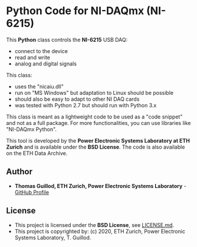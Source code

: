 # Python Code for NI-DAQmx (NI-6215)

This **Python** class controls the **NI-6215** USB DAQ:
* connect to the device
* read and write
* analog and digital signals

This class:
* uses the "nicaiu.dll"
* run on "MS Windows" but adaptation to Linux should be possible
* should also be easy to adapt to other NI DAQ cards
* was tested with Python 2.7 but should run with Python 3.x

This class is meant as a lightweight code to be used as a "code snippet" and not as a full package.
For more functionalities, you can use libraries like "NI-DAQmx Python".

This tool is developed by the **Power Electronic Systems Laboratory at ETH Zurich** and is available under the **BSD License**. The code is also available on the ETH Data Archive.

## Author

* **Thomas Guillod, ETH Zurich, Power Electronic Systems Laboratory** - [GitHub Profile](https://github.com/otvam)

## License

* This project is licensed under the **BSD License**, see [LICENSE.md](LICENSE.md).
* This project is copyrighted by: (c) 2020, ETH Zurich, Power Electronic Systems Laboratory, T. Guillod.
